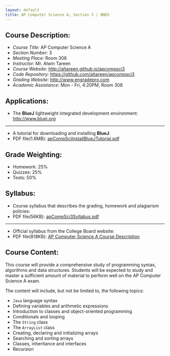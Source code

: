 ```yaml
---
layout: default
title: AP Computer Science A, Section 3 | BNDS
---
```

## Course Description:

+ *Course Title:* AP Computer Science A
+ *Section Number:* 3
+ *Meeting Place:* Room 308
+ *Instructor:* Mr. Alwin Tareen
+ *Course Website:* <http://altareen.github.io/apcompsci3>
+ *Code Repository:* <https://github.com/altareen/apcompsci3>
+ *Grading Website:* <http://www.engradepro.com>
+ *Academic Assistance:* Mon - Fri, 4:20PM, Room 308

## Applications:

+ The **BlueJ** lightweight integrated development environment: <http://www.bluej.org>
---
+ A tutorial for downloading and installing **BlueJ**:
+ PDF file(1.6MB): [apCompSciInstallBlueJTutorial.pdf](/apcompsci3/assets/apCompSciInstallBlueJTutorial.pdf)

## Grade Weighting:

+ Homework: 25%
+ Quizzes: 25%
+ Tests: 50%

## Syllabus:

+ Course syllabus that describes the grading, homework and plagiarism policies:
+ PDF file(56KB): [apCompSci3Syllabus.pdf](/apcompsci3/assets/apCompSci3Syllabus.pdf)

---

+ Official syllabus from the College Board website:
+ PDF file(818KB): [AP Computer Science A Course Description](https://secure-media.collegeboard.org/digitalServices/pdf/ap/ap-computer-science-a-course-description.pdf)

## Course Content:

This course will provide a comprehensive study of programming syntax, algorithms
and data structures. Students will be expected to study and master a sufficient
amount of material to perform well on the AP Computer Science A exam.

The content will include, but not be limited to, the following topics:

+ `Java` language syntax
+ Defining variables and arithmetic expressions
+ Introduction to classes and object-oriented programming
+ Conditionals and looping
+ The `String` class
+ The `ArrayList` class
+ Creating, declaring and initializing arrays
+ Searching and sorting arrays
+ Classes, inheritance and interfaces
+ Recursion

